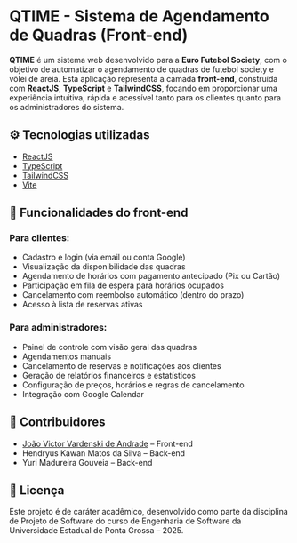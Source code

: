 # QTIME - Sistema de Agendamento de Quadras (Front-end)

**QTIME** é um sistema web desenvolvido para a **Euro Futebol Society**, com o objetivo de automatizar o agendamento de quadras de futebol society e vôlei de areia. Esta aplicação representa a camada **front-end**, construída com **ReactJS**, **TypeScript** e **TailwindCSS**, focando em proporcionar uma experiência intuitiva, rápida e acessível tanto para os clientes quanto para os administradores do sistema.

## ⚙️ Tecnologias utilizadas

- [ReactJS](https://reactjs.org/)
- [TypeScript](https://www.typescriptlang.org/)
- [TailwindCSS](https://tailwindcss.com/)
- [Vite](https://vitejs.dev/)

## 🎯 Funcionalidades do front-end

### Para clientes:

- Cadastro e login (via email ou conta Google)
- Visualização da disponibilidade das quadras
- Agendamento de horários com pagamento antecipado (Pix ou Cartão)
- Participação em fila de espera para horários ocupados
- Cancelamento com reembolso automático (dentro do prazo)
- Acesso à lista de reservas ativas

### Para administradores:

- Painel de controle com visão geral das quadras
- Agendamentos manuais
- Cancelamento de reservas e notificações aos clientes
- Geração de relatórios financeiros e estatísticos
- Configuração de preços, horários e regras de cancelamento
- Integração com Google Calendar

## 🤝 Contribuidores

- [João Victor Vardenski de Andrade](https://github.com/joaovardenski) – Front-end
- Hendryus Kawan Matos da Silva – Back-end
- Yuri Madureira Gouveia – Back-end

## 📄 Licença

Este projeto é de caráter acadêmico, desenvolvido como parte da disciplina de Projeto de Software do curso de Engenharia de Software da Universidade Estadual de Ponta Grossa – 2025.